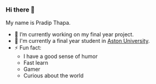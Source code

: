 ### Hi there 👋
My name is Pradip Thapa.

- 🔭 I’m currently working on my final year project.
- 🌱 I'm currently a final year student in [Aston University](https://www.aston.ac.uk/).
- ⚡ Fun fact: 
  - I have a good sense of humor
  - Fast learn
  - Gamer
  - Curious about the world 
